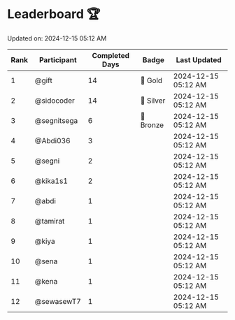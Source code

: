 # Leaderboard 🏆

Updated on: 2024-12-15 05:12 AM

| Rank | Participant       | Completed Days | Badge      | Last Updated         |
|------|-------------------|----------------|------------|----------------------|
| 1    | @gift             | 14             | 🏅 Gold     | 2024-12-15 05:12 AM |
| 2    | @sidocoder        | 14             | 🥈 Silver   | 2024-12-15 05:12 AM |
| 3    | @segnitsega       | 6              | 🥉 Bronze   | 2024-12-15 05:12 AM |
| 4    | @Abdi036          | 3              |            | 2024-12-15 05:12 AM |
| 5    | @segni            | 2              |            | 2024-12-15 05:12 AM |
| 6    | @kika1s1          | 2              |            | 2024-12-15 05:12 AM |
| 7    | @abdi             | 1              |            | 2024-12-15 05:12 AM |
| 8    | @tamirat          | 1              |            | 2024-12-15 05:12 AM |
| 9    | @kiya             | 1              |            | 2024-12-15 05:12 AM |
| 10   | @sena             | 1              |            | 2024-12-15 05:12 AM |
| 11   | @kena             | 1              |            | 2024-12-15 05:12 AM |
| 12   | @sewasewT7        | 1              |            | 2024-12-15 05:12 AM |
